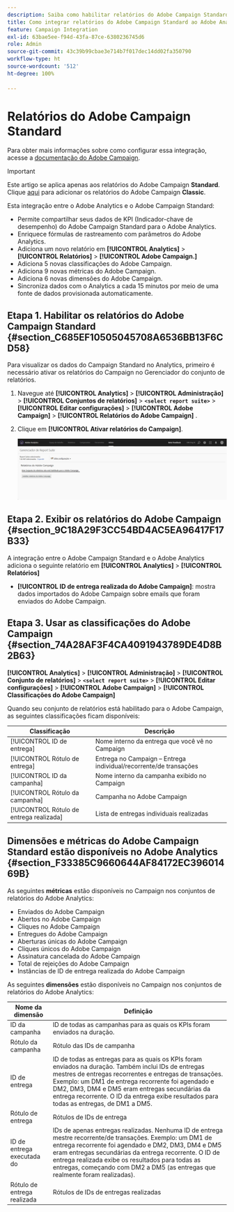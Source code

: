 ```yaml
---
description: Saiba como habilitar relatórios do Adobe Campaign Standard no Adobe Analytics
title: Como integrar relatórios do Adobe Campaign Standard ao Adobe Analytics?
feature: Campaign Integration
exl-id: 63bae5ee-f94d-43fa-87ce-6380236745d6
role: Admin
source-git-commit: 43c39b99cbae3e714b7f017dec14dd02fa350790
workflow-type: ht
source-wordcount: '512'
ht-degree: 100%

---
```



# Relatórios do Adobe Campaign Standard

Para obter mais informações sobre como configurar essa integração, acesse a [documentação do Adobe Campaign](https://helpx.adobe.com/br/campaign/standard/integrating/using/about-campaign-analytics-integration.html).

>[!IMPORTANT]
>Este artigo se aplica apenas aos relatórios do Adobe Campaign **Standard**. Clique [aqui](https://experienceleague.adobe.com/pt-br/docs/analytics/integration/analytics-to-campaign-classic) para adicionar os relatórios do Adobe Campaign **Classic**.

Esta integração entre o Adobe Analytics e o Adobe Campaign Standard:

* Permite compartilhar seus dados de KPI (Indicador-chave de desempenho) do Adobe Campaign Standard para o Adobe Analytics.
* Enriquece fórmulas de rastreamento com parâmetros do Adobe Analytics.
* Adiciona um novo relatório em **[!UICONTROL Analytics]** > **[!UICONTROL Relatórios]** > **[!UICONTROL Adobe Campaign.]**
* Adiciona 5 novas classificações do Adobe Campaign.
* Adiciona 9 novas métricas do Adobe Campaign.
* Adiciona 6 novas dimensões do Adobe Campaign.
* Sincroniza dados com o Analytics a cada 15 minutos por meio de uma fonte de dados provisionada automaticamente.

## Etapa 1. Habilitar os relatórios do Adobe Campaign Standard {#section_C685EF10505045708A6536BB13F6CD58}

Para visualizar os dados do Campaign Standard no Analytics, primeiro é necessário ativar os relatórios do Campaign no Gerenciador do conjunto de relatórios.

1. Navegue até  **[!UICONTROL Analytics]** > **[!UICONTROL Administração]** > **[!UICONTROL Conjuntos de relatórios]** > **`<select report suite>`** > **[!UICONTROL Editar configurações]** > **[!UICONTROL Adobe Campaign]** > **[!UICONTROL Relatórios do Adobe Campaign]** .
1. Clique em **[!UICONTROL Ativar relatórios do Campaign]**.

   ![](assets/enable-campaign.png)

## Etapa 2. Exibir os relatórios do Adobe Campaign {#section_9C18A29F3CC54BD4AC5EA96417F17B33}

A integração entre o Adobe Campaign Standard e o Adobe Analytics adiciona o seguinte relatório em **[!UICONTROL Analytics]** > **[!UICONTROL Relatórios]**

* **[!UICONTROL ID de entrega realizada do Adobe Campaign]**: mostra dados importados do Adobe Campaign sobre emails que foram enviados do Adobe Campaign.

## Etapa 3. Usar as classificações do Adobe Campaign {#section_74A28AF3F4CA4091943789DE4D8B2B63}

**[!UICONTROL Analytics]** > **[!UICONTROL Administração]** > **[!UICONTROL Conjunto de relatórios]** > **`<select report suite>`** > **[!UICONTROL Editar configurações]** > **[!UICONTROL Adobe Campaign]** > **[!UICONTROL Classificações do Adobe Campaign]**

Quando seu conjunto de relatórios está habilitado para o Adobe Campaign, as seguintes classificações ficam disponíveis:

| Classificação | Descrição |
| --- | --- |
| [!UICONTROL ID de entrega] | Nome interno da entrega que você vê no Campaign |
| [!UICONTROL Rótulo de entrega] | Entrega no Campaign – Entrega individual/recorrente/de transações |
| [!UICONTROL ID da campanha] | Nome interno da campanha exibido no Campaign |
| [!UICONTROL Rótulo da campanha] | Campanha no Adobe Campaign |
| [!UICONTROL Rótulo de entrega realizada] | Lista de entregas individuais realizadas |

## Dimensões e métricas do Adobe Campaign Standard estão disponíveis no Adobe Analytics  {#section_F33385C9660644AF84172EC39601469B}

As seguintes **métricas** estão disponíveis no Campaign nos conjuntos de relatórios do Adobe Analytics:

* Enviados do Adobe Campaign
* Abertos no Adobe Campaign
* Cliques no Adobe Campaign
* Entregues do Adobe Campaign
* Aberturas únicas do Adobe Campaign
* Cliques únicos do Adobe Campaign
* Assinatura cancelada do Adobe Campaign
* Total de rejeições do Adobe Campaign
* Instâncias de ID de entrega realizada do Adobe Campaign

As seguintes **dimensões** estão disponíveis no Campaign nos conjuntos de relatórios do Adobe Analytics:

| Nome da dimensão | Definição |
| --- | --- |
| ID da campanha | ID de todas as campanhas para as quais os KPIs foram enviados na duração. |
| Rótulo da campanha | Rótulo das IDs de campanha |
| ID de entrega | ID de todas as entregas para as quais os KPIs foram enviados na duração. Também inclui IDs de entregas mestres de entregas recorrentes e entregas de transações. Exemplo: um DM1 de entrega recorrente foi agendado e DM2, DM3, DM4 e DM5 eram entregas secundárias da entrega recorrente.  O ID da entrega exibe resultados para todas as entregas, de DM1 a DM5. |
| Rótulo de entrega | Rótulos de IDs de entrega |
| ID de entrega executada do | IDs de apenas entregas realizadas. Nenhuma ID de entrega mestre recorrente/de transações. Exemplo: um DM1 de entrega recorrente foi agendado e DM2, DM3, DM4 e DM5 eram entregas secundárias da entrega recorrente. O ID de entrega realizada exibe os resultados para todas as entregas, começando com DM2 a DM5 (as entregas que realmente foram realizadas). |
| Rótulo de entrega realizada | Rótulos de IDs de entregas realizadas |
